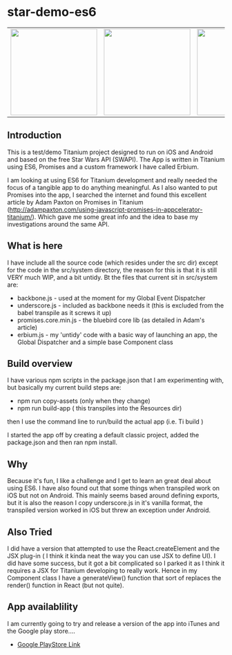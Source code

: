 # star-demo-es6

<table>
<tr>
  <td><img src="https://github.com/magnatronus/star-demo-es6/blob/master/images/sim001.png" width="200"></td>
  <td><img src="https://github.com/magnatronus/star-demo-es6/blob/master/images/sim002.png" width="200"></td>
  <td><img src="https://github.com/magnatronus/star-demo-es6/blob/master/images/sim003.png" width="200"></td>
  <td><img src="https://github.com/magnatronus/star-demo-es6/blob/master/images/sim005.png" width="200"></td>
</tr>
</table>

## Introduction
This is a test/demo Titanium project designed to run on iOS and Android and based on the free Star Wars API (SWAPI). The App is written in Titanium using ES6, Promises and a custom framework I have called Erbium.

I am looking at using ES6 for Titanium development and really needed the focus of a tangible app to do anything meaningful. As I also wanted to put Promises into the app, I searched the internet and found this excellent article by Adam Paxton on Promises in Titanium (http://adampaxton.com/using-javascript-promises-in-appcelerator-titanium/).  Which gave me some great info and the idea to base my investigations around the same API.

## What is here
I have include all the source code (which resides under the src dir)  except for the code in the src/system directory, the reason for this is that it is still VERY much WIP, and a bit untidy. Bt the files that current sit in src/system are:

* backbone.js - used at the moment for my Global Event Dispatcher
* underscore.js -  included as backbone needs it (this is excluded from the babel transpile as it screws it up)
* promises.core.min.js - the bluebird core lib  (as detailed in Adam's article)
* erbium.js  - my 'untidy' code with a basic way of launching an app, the Global Dispatcher and a simple base Component class

## Build overview
I have various npm scripts in the package.json that I am experimenting with, but basically my current build steps are:

* npm run copy-assets  (only when they change)
* npm run build-app  ( this transpiles into the Resources dir)

then I use the command line to run/build the actual app (i.e. Ti build )

I started the app off by creating a default classic project, added the package.json and then ran npm install.

## Why
Because it's fun, I like a challenge and I get to learn an great deal about using ES6. I have also found out that some things when transpiled work on iOS but not on Android. This mainly seems based around defining exports, but it is also the reason I copy underscore.js in it's vanilla format, the transpiled version worked in iOS but threw an exception under Android.

## Also Tried
I did have a version that attempted to use the React.createElement and the JSX plug-in ( I think it kinda neat the way you can use JSX to define UI). I did have some success, but it got a bit complicated so I parked it as I think it requires a JSX for Titanium developing to really work. Hence in my Component class I have a generateView() function that sort of replaces the render() function in React (but not quite).

## App availablility
I am currently going to try and release a version of the app into iTunes and the Google play store....

* [Google PlayStore Link](https://play.google.com/store/apps/details?id=uk.spiralarm.spiralarm)
